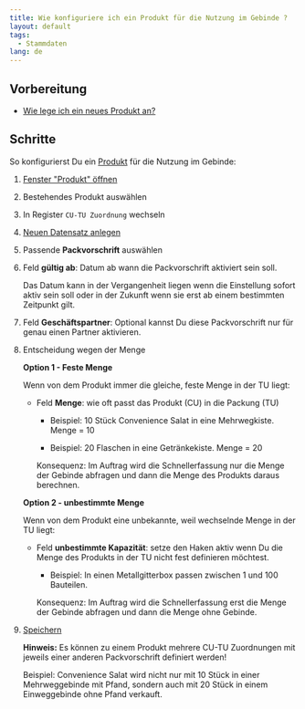 ```yaml
---
title: Wie konfiguriere ich ein Produkt für die Nutzung im Gebinde ?
layout: default
tags:
  - Stammdaten
lang: de
---
```

## Vorbereitung
- [Wie lege ich ein neues Produkt an?](Wie_lege_ich_ein_neues_Produkt_an)


## Schritte

So konfigurierst Du ein [Produkt](Wie_lege_ich_ein_neues_Produkt_an) für die Nutzung im Gebinde: 
	
1. [Fenster "Produkt" öffnen](Wie_finde_und_öffne_ich_ein_Fenster)
1. Bestehendes Produkt auswählen
1. In Register `CU-TU Zuordnung` wechseln
1. [Neuen Datensatz anlegen](Wie_lege_ich_einen_neuen_datensatz_an)
1. Passende **Packvorschrift** auswählen
1. Feld **gültig ab**: Datum ab wann die Packvorschrift aktiviert sein soll. 

   Das Datum kann in der Vergangenheit liegen wenn die Einstellung sofort aktiv sein soll oder in der Zukunft wenn sie erst ab einem bestimmten Zeitpunkt gilt.

1. Feld **Geschäftspartner**: Optional kannst Du diese Packvorschrift nur für genau einen Partner aktivieren.
1. Entscheidung wegen der Menge
    
   **Option 1 - Feste Menge**

   Wenn von dem Produkt immer die gleiche, feste Menge in der TU liegt:
   
   - Feld **Menge**: wie oft passt das Produkt (CU) in die Packung (TU)
   
      - Beispiel: 10 Stück Convenience Salat in eine Mehrwegkiste. Menge = 10
   
      - Beispiel: 20 Flaschen in eine Getränkekiste. Menge = 20
   
      Konsequenz: Im Auftrag wird die Schnellerfassung nur die Menge der Gebinde abfragen und dann die Menge des Produkts daraus berechnen.

   **Option 2 - unbestimmte Menge**

   Wenn von dem Produkt eine unbekannte, weil wechselnde Menge in der TU liegt:

   - Feld **unbestimmte Kapazität**: setze den Haken aktiv wenn Du die Menge des Produkts in der TU nicht fest definieren möchtest.

      - Beispiel: In einen Metallgitterbox passen zwischen 1 und 100 Bauteilen.

      Konsequenz: Im Auftrag wird die Schnellerfassung erst die Menge der Gebinde abfragen und dann die Menge ohne Gebinde.
 
1. [Speichern](Wie_lege_ich_einen_neuen_datensatz_an)

   **Hinweis:** Es können zu einem Produkt mehrere CU-TU Zuordnungen mit jeweils einer anderen Packvorschrift definiert werden!
   
   Beispiel: Convenience Salat wird nicht nur mit 10 Stück in einer Mehrweggebinde mit Pfand, sondern auch mit 20 Stück in einem Einweggebinde ohne Pfand verkauft.